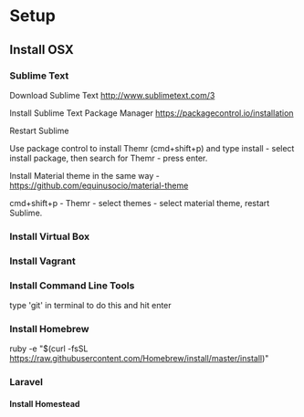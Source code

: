 # Setup

## Install OSX

### Sublime Text

Download Sublime Text http://www.sublimetext.com/3

Install Sublime Text Package Manager https://packagecontrol.io/installation

Restart Sublime

Use package control to install Themr (cmd+shift+p) and type install - select install package, then search for Themr - press enter.

Install Material theme in the same way - https://github.com/equinusocio/material-theme

cmd+shift+p - Themr - select themes - select material theme, restart Sublime.

### Install Virtual Box

### Install Vagrant

### Install Command Line Tools
type 'git' in terminal to do this and hit enter

### Install Homebrew
ruby -e "$(curl -fsSL https://raw.githubusercontent.com/Homebrew/install/master/install)"

### Laravel
#### Install Homestead